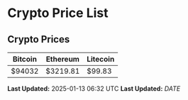 # Crypto Price List

## Crypto Prices
| Bitcoin | Ethereum | Litecoin |
| ------- | -------- | -------- |
| $94032 | $3219.81 | $99.83 |
**Last Updated:** 2025-01-13 06:32 UTC
**Last Updated:** $DATE$
